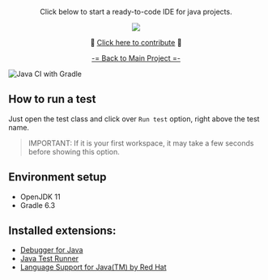 <p align="center">Click below to start a ready-to-code IDE for java projects.</p>

<p align="center">
  <a href="https://gitpod.io/#https://github.com/db1group/java">
    <img src="https://img.shields.io/badge/Click-and%20code-blue?logo=data:image/png;base64,iVBORw0KGgoAAAANSUhEUgAAABAAAAAQCAYAAAAf8/9hAAABI0lEQVQ4T2NkIAH8T67+j66ckRj9v97cAGtkLV+Movz5tasMeA34/ebGzv8MDG7IumCGgDSDAE4DYLaiuxBkAEwzTgN+vb3xi+E/AytIQdZXFhQzJny7DOZ/SlqI2wXItiMbMOf5G4Yv/M/hBvJoBjLCvQAL4d+dsSg2wgwAaQYBrAbg0gzS8Oo/A4PM3Q9wQ2EGgGwHhwFy3KLbDlLw6/V1jJhmZGK5z63uq4QSiDXNHeC4rssMgMf31xITrMkEZjtWA5offAZrAkUV37x4DAOQNWNEI8w7YM1tQQwMErwoIY7NORixANJcqCYCVju3whse51LHN2BNdCgGgDSDFIbHp4DDo/8WJOpAgKAB2Jz3zDIAbBAuzRhhgG4IyAB8mkHqAfEChKXnwSewAAAAAElFTkSuQmCC"/>
  </a>
</div>

<p align="center">🎉 <a href="https://github.com/db1group/click-and-code/blob/master/CONTRIBUTING.md">Click here to contribute</a> 🥳</p>

<p align="center"><a href="https://github.com/db1group/click-and-code">-= Back to Main Project =-</a></p>

![Java CI with Gradle](https://github.com/db1group/java/workflows/Java%20CI%20with%20Gradle/badge.svg)

## How to run a test

Just open the test class and click over `Run test` option, right above the test name.
>IMPORTANT: If it is your first workspace, it may take a few seconds before showing this option.

## Environment setup

* OpenJDK 11
* Gradle 6.3

## Installed extensions:

* [Debugger for Java](https://marketplace.visualstudio.com/items?itemName=vscjava.vscode-java-debug)
* [Java Test Runner](https://marketplace.visualstudio.com/items?itemName=vscjava.vscode-java-test)
* [Language Support for Java(TM) by Red Hat](https://marketplace.visualstudio.com/items?itemName=redhat.java)
